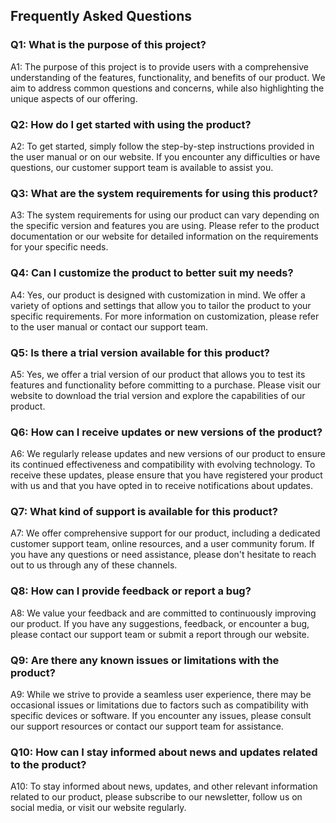 ## Frequently Asked Questions

### Q1: What is the purpose of this project?
A1: The purpose of this project is to provide users with a comprehensive understanding of the features, functionality, and benefits of our product. We aim to address common questions and concerns, while also highlighting the unique aspects of our offering.

### Q2: How do I get started with using the product?
A2: To get started, simply follow the step-by-step instructions provided in the user manual or on our website. If you encounter any difficulties or have questions, our customer support team is available to assist you.

### Q3: What are the system requirements for using this product?
A3: The system requirements for using our product can vary depending on the specific version and features you are using. Please refer to the product documentation or our website for detailed information on the requirements for your specific needs.

### Q4: Can I customize the product to better suit my needs?
A4: Yes, our product is designed with customization in mind. We offer a variety of options and settings that allow you to tailor the product to your specific requirements. For more information on customization, please refer to the user manual or contact our support team.

### Q5: Is there a trial version available for this product?
A5: Yes, we offer a trial version of our product that allows you to test its features and functionality before committing to a purchase. Please visit our website to download the trial version and explore the capabilities of our product.

### Q6: How can I receive updates or new versions of the product?
A6: We regularly release updates and new versions of our product to ensure its continued effectiveness and compatibility with evolving technology. To receive these updates, please ensure that you have registered your product with us and that you have opted in to receive notifications about updates.

### Q7: What kind of support is available for this product?
A7: We offer comprehensive support for our product, including a dedicated customer support team, online resources, and a user community forum. If you have any questions or need assistance, please don't hesitate to reach out to us through any of these channels.

### Q8: How can I provide feedback or report a bug?
A8: We value your feedback and are committed to continuously improving our product. If you have any suggestions, feedback, or encounter a bug, please contact our support team or submit a report through our website.

### Q9: Are there any known issues or limitations with the product?
A9: While we strive to provide a seamless user experience, there may be occasional issues or limitations due to factors such as compatibility with specific devices or software. If you encounter any issues, please consult our support resources or contact our support team for assistance.

### Q10: How can I stay informed about news and updates related to the product?
A10: To stay informed about news, updates, and other relevant information related to our product, please subscribe to our newsletter, follow us on social media, or visit our website regularly.